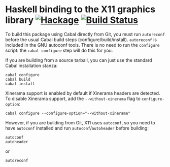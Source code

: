 # Haskell binding to the X11 graphics library [![Hackage](https://img.shields.io/hackage/v/X11.svg?style=flat)](https://hackage.haskell.org/package/X11) [![Build Status](https://img.shields.io/travis/haskell-pkg-janitors/X11.svg?style=flat)](https://travis-ci.org/haskell-pkg-janitors/X11)

To build this package using Cabal directly from Git, you must run
`autoreconf` before the usual Cabal build steps (configure/build/install).
`autoreconf` is included in the GNU autoconf tools.  There is no need to run
the `configure` script: the `cabal configure` step will do this for you.

If you are building from a source tarball, you can just use the standard Cabal
installation stanza:

    cabal configure
    cabal build
    cabal install

Xinerama support is enabled by default if Xinerama headers are detected.  To
disable Xinerama support, add the `--without-xinerama` flag to
`configure-option`:

    cabal configure --configure-option="--without-xinerama"

However, if you are building from Git, X11 uses `autoconf`, so you need
to have `autoconf` installed and run `autoconf`/`autoheader` before building:

    autoconf
    autoheader

or

    autoreconf
